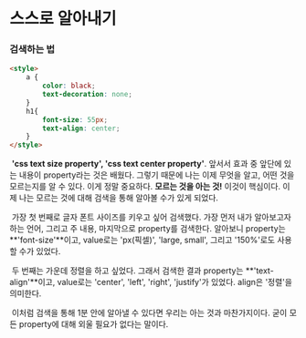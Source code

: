 # 스스로 알아내기



### 검색하는 법

```html
<style>
    a {
        color: black;
        text-decoration: none;
    }
    h1{
        font-size: 55px;
        text-align: center;
    }
</style>
```

​	**'css text size property', 'css text center property'**. 앞서서 효과 중 앞단에 있는 내용이 property라는 것은 배웠다. 그렇기 때문에 나는 이제 무엇을 알고, 어떤 것을 모르는지를 알 수 있다. 이게 정말 중요하다. **모르는 것을 아는 것!** 이것이 핵심이다. 이제 나는 모르는 것에 대해 검색을 통해 알아볼 수가 있게 되었다.

​	가장 첫 번째로 글자 폰트 사이즈를 키우고 싶어 검색했다. 가장 먼저 내가 알아보고자 하는 언어, 그리고 주 내용, 마지막으로 property를 검색한다. 알아보니 property는 **'font-size'**이고, value로는 'px(픽셀)', 'large, small', 그리고 '150%'로도 사용할 수가 있었다.

​	두 번째는 가운데 정렬을 하고 싶었다. 그래서 검색한 결과 property는 **'text-align'**이고, value로는 'center', 'left', 'right', 'justify'가 있었다. align은 '정렬'을 의미한다.

​	이처럼 검색을 통해 1분 안에 알아낼 수 있다면 우리는 아는 것과 마찬가지이다. 굳이 모든 property에 대해 외울 필요가 없다는 말이다.